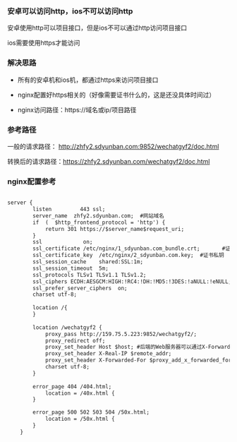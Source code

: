 ### 安卓可以访问http，ios不可以访问http

安卓使用http可以项目接口，但是ios不可以通过http访问项目接口

ios需要使用https才能访问

### 解决思路

- 所有的安卓机和ios机，都通过https来访问项目接口

- nginx配置好https相关的（好像需要证书什么的，这是还没具体时间过）

- nginx访问路径：https://域名或ip/项目路径

### 参考路径

一般的请求路径： http://zhfy2.sdyunban.com:9852/wechatgyf2/doc.html

转换后的请求路径：https://zhfy2.sdyunban.com/wechatgyf2/doc.html

### nginx配置参考

```txt

server {
        listen         443 ssl;
        server_name  zhfy2.sdyunban.com;  #网站域名
		if  (  $http_frontend_protocol = 'http') {
			return 301 https://$server_name$request_uri;
		}
        ssl             on;
        ssl_certificate /etc/nginx/1_sdyunban.com_bundle.crt;       #证书公钥
        ssl_certificate_key  /etc/nginx/2_sdyunban.com.key;  #证书私钥
        ssl_session_cache    shared:SSL:1m;
        ssl_session_timeout  5m;
        ssl_protocols TLSv1 TLSv1.1 TLSv1.2; 
        ssl_ciphers ECDH:AESGCM:HIGH:!RC4:!DH:!MD5:!3DES:!aNULL:!eNULL;
        ssl_prefer_server_ciphers  on;
		charset utf-8;
     
        location /{
        }	
		
		location /wechatgyf2 {
			proxy_pass http://159.75.5.223:9852/wechatgyf2/;
			proxy_redirect off;
			proxy_set_header Host $host; #后端的Web服务器可以通过X-Forwarded-For>获取用户真实IP
			proxy_set_header X-Real-IP $remote_addr;
			proxy_set_header X-Forwarded-For $proxy_add_x_forwarded_for;
			charset utf-8;
        }
		
        error_page 404 /404.html;
            location = /40x.html {
        }

        error_page 500 502 503 504 /50x.html;
            location = /50x.html {
        }
    }


```
